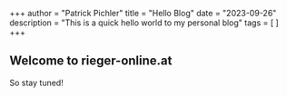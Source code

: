 +++
author = "Patrick Pichler"
title = "Hello Blog"
date = "2023-09-26"
description = "This is a quick hello world to my personal blog"
tags = [
]
+++

## Welcome to rieger-online.at

So stay tuned!
